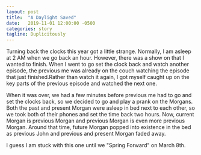 ```yaml
---
layout: post
title:  "A Daylight Saved"
date:   2019-11-01 12:00:00 -0500
categories: story
tagline: Duplicitously
---
```


Turning back the clocks this year got a little strange. Normally, I am asleep at 2 AM when we go back an hour. However, there was a show on that I wanted to finish. When I went to go set the clock back and watch another episode, the previous me was already on the couch watching the episode that just finished.Rather than watch it again, I got myself caught up on the key parts of the previous episode and watched the next one.

When it was over, we had a few minutes before previous me had to go and set the clocks back, so we decided to go and play a prank on the Morgans. Both the past and present Morgan were asleep in bed next to each other, so we took both of their phones and set the time back two hours. Now, current Morgan is previous Morgan and previous Morgan is even more previous Morgan. Around that time, future Morgan popped into existence in the bed as previous John and previous and present Morgan faded away.

I guess I am stuck with this one until we "Spring Forward" on March 8th.